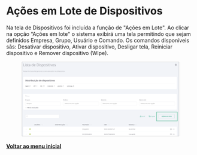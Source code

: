 # Ações em Lote de Dispositivos

Na tela de Dispositivos foi incluída a função de "Ações em Lote". Ao clicar na opção “Ações em lote" o sistema exibirá uma tela permitindo que sejam definidos Empresa, Grupo, Usuário e Comando.  Os comandos disponíveis sãs:  Desativar dispositivo, Ativar dispositivo, Desligar tela, Reiniciar dispositivo e Remover dispositivo (Wipe).

<figure><img src="../../.gitbook/assets/image (21).png" alt=""><figcaption></figcaption></figure>

[**Voltar ao menu inicial** ](./)
